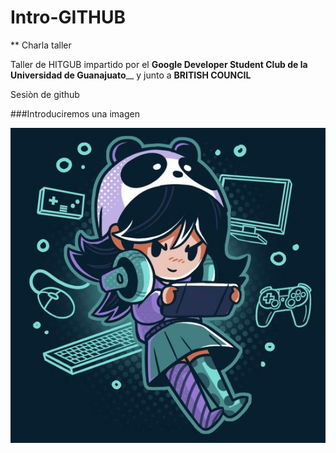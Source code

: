 # Intro-GITHUB

** Charla taller

Taller de HITGUB impartido por el **Google Developer Student Club de la Universidad de Guanajuato**__ y junto a **BRITISH COUNCIL**

 Sesiòn de github

###Introduciremos una imagen


![hack](IMG/FEMME.jpg)

